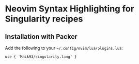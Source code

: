 # Neovim Syntax Highlighting for Singularity recipes

## Installation with Packer

Add the following to your `~/.config/nvim/lua/plugins.lua`:

```vim
use { 'Maik93/singularity.lang' }
```
